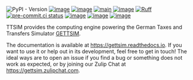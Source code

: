 ![PyPI - Version](https://img.shields.io/pypi/v/ttsim)
[![image](https://img.shields.io/conda/vn/conda-forge/ttsim.svg)](https://anaconda.org/conda-forge/ttsim)
[![image](https://img.shields.io/conda/pn/conda-forge/ttsim.svg)](https://anaconda.org/conda-forge/ttsim)
[![main](https://github.com/ttsim-dev/ttsim/actions/workflows/main.yaml/badge.svg)](https://github.com/ttsim-dev/ttsim/actions/workflows/main.yaml)
[![image](https://codecov.io/gh/ttsim-dev/ttsim/branch/main/graph/badge.svg)](https://codecov.io/gh/ttsim-dev/ttsim)
[![Ruff](https://img.shields.io/endpoint?url=https://raw.githubusercontent.com/astral-sh/ruff/main/assets/badge/v2.json)](https://github.com/astral-sh/ruff)
[![pre-commit.ci status](https://results.pre-commit.ci/badge/github/ttsim-dev/ttsim/main.svg)](https://results.pre-commit.ci/latest/github/ttsim-dev/ttsim/main)
[![image](https://img.shields.io/github/contributors/ttsim-dev/ttsim.svg)](https://github.com/ttsim-dev/ttsim/graphs/contributors)
[![image](https://img.shields.io/badge/License-GPLv3-blue.svg)](https://www.gnu.org/licenses/gpl-3.0)
[![image](https://img.shields.io/badge/zulip-join_chat-brightgreen.svg)](https://gettsim.zulipchat.com)

TTSIM provides the computing engine powering the German Taxes and Transfers Simulator
[GETTSIM](https://github.com/ttsim-dev/gettsim).

The documentation is available at <https://gettsim.readthedocs.io>. If you want to use
it or help out in its development, feel free to get in touch! The ideal ways are to open
an issue if you find a bug or something does not work as expected, or by joining our
Zulip Chat at <https://gettsim.zulipchat.com>.
